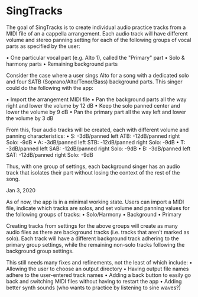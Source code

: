 # SingTracks

The goal of SingTracks is to create individual audio practice tracks from a MIDI file of an a cappella arrangement. Each audio track will have  different volume and stereo panning setting for each of the following groups of vocal parts as specified by the user:

• One particular vocal part (e.g. Alto 1), called the "Primary" part
• Solo & harmony parts
• Remaining background parts

Consider the case where a user sings Alto for a song with a dedicated solo and four SATB (Soprano/Alto/Tenor/Bass) background parts. This singer could do the following with the app:

• Import the arrangement MIDI file 
• Pan the background parts all the way right and lower the volume by 12 dB
• Keep the solo panned center and lower the volume by 9 dB
• Pan the primary part all the way left and lower the volume by 3 dB

From this, four audio tracks will be created, each with different volume and panning characteristics:
• S: -3dB/panned left  ATB: -12dB/panned right  Solo: -9dB
• A: -3dB/panned left  STB: -12dB/panned right  Solo: -9dB
• T: -3dB/panned left  SAB: -12dB/panned right  Solo: -9dB
• B: -3dB/panned left  SAT: -12dB/panned right  Solo: -9dB

Thus, with one group of settings, each background singer has an audio track that isolates their part without losing the context of the rest of the song.

Jan 3, 2020

As of now, the app is in a minimal working state. Users can import a MIDI file, indicate which tracks are solos, and set volume and panning values for the following groups of tracks:
• Solo/Harmony
• Background
• Primary

Creating tracks from settings for the above groups will create as many audio files as there are background tracks (i.e. tracks that aren't marked as solo). Each track will have a different background track adhering to the primary group settings, while the remaining non-solo tracks following the background group settings.

This still needs many fixes and refinements, not the least of which include:
• Allowing the user to choose an output directory
• Having output file names adhere to the user-entered track names
• Adding a back button to easily go back and switching MIDI files without having to restart the app
• Adding better synth sounds (who wants to practice by listening to sine waves?)
